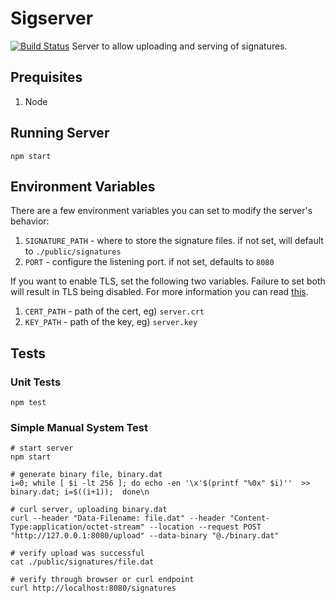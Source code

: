 # Sigserver
[![Build Status](https://travis-ci.com/jkeam/sigserver.svg?branch=master)](https://travis-ci.com/jkeam/sigserver)
Server to allow uploading and serving of signatures.

## Prequisites
1. Node

## Running Server
`npm start`

## Environment Variables
There are a few environment variables you can set to modify the server's behavior:

1. `SIGNATURE_PATH` - where to store the signature files. if not set, will default to `./public/signatures`
2. `PORT` - configure the listening port. if not set, defaults to `8080`

If you want to enable TLS, set the following two variables.  Failure to set both will result in TLS being disabled.  For more information you can read [this](https://smallstep.com/hello-mtls/doc/combined/express/nodejs).

1. `CERT_PATH` - path of the cert, eg) `server.crt`
2. `KEY_PATH` - path of the key, eg) `server.key`

## Tests

### Unit Tests
`npm test`

### Simple Manual System Test

```
# start server
npm start

# generate binary file, binary.dat
i=0; while [ $i -lt 256 ]; do echo -en '\x'$(printf "%0x" $i)''  >> binary.dat; i=$((i+1));  done\n

# curl server, uploading binary.dat
curl --header "Data-Filename: file.dat" --header "Content-Type:application/octet-stream" --location --request POST "http://127.0.0.1:8080/upload" --data-binary "@./binary.dat"

# verify upload was successful
cat ./public/signatures/file.dat

# verify through browser or curl endpoint
curl http://localhost:8080/signatures
```
